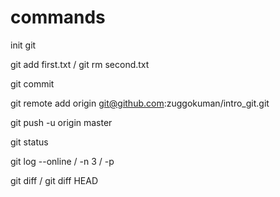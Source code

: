 # commands

init git

git add first.txt / git rm second.txt

git commit

git remote add origin git@github.com:zuggokuman/intro_git.git

git push -u origin master

git status

git log  --online / -n 3 / -p 

git diff / git diff HEAD
